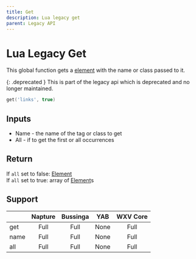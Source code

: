 ```yaml
---
title: Get
description: Lua legacy get
parent: Legacy API
---
```

# Lua Legacy Get

This global function gets a [element](../element.md) with the name or class passed to it.

{: .deprecated }
This is part of the legacy api which is deprecated and no longer maintained.

```lua
get('links', true)
```

## Inputs

- Name - the name of the tag or class to get
- All - if to get the first or all occurrences

## Return

If `all` set to false: [Element](../element.md)\
If `all` set to true: array of [Element](../element.md)s

## Support

|      | Napture | Bussinga | YAB  | WXV Core |
| ---- | :-----: | :------: | :--: | :------: |
| get  | Full    | Full     | None | Full     |
| name | Full    | Full     | None | Full     |
| all  | Full    | Full     | None | Full     |
